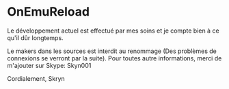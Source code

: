 OnEmuReload
===========

Le développement actuel est effectué par mes soins 
et je compte bien à ce qu'il dûr longtemps.

Le makers dans les sources est interdit au renommage (Des problèmes de connexions se verront par la suite). Pour toutes autre informations, merci de m'ajouter sur Skype: Skyn001

Cordialement, Skryn
